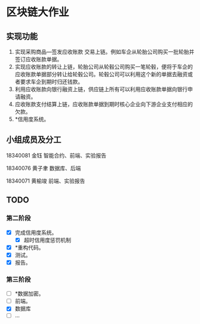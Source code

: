 # 区块链大作业
## 实现功能
1. 实现采购商品—签发应收账款 交易上链。例如车企从轮胎公司购买一批轮胎并签订应收账款单据。
2. 实现应收账款的转让上链，轮胎公司从轮毂公司购买一笔轮毂，便将于车企的应收账款单据部分转让给轮毂公司。轮毂公司可以利用这个新的单据去融资或者要求车企到期时归还钱款。
3. 利用应收账款向银行融资上链，供应链上所有可以利用应收账款单据向银行申请融资。
4. 应收账款支付结算上链，应收账款单据到期时核心企业向下游企业支付相应的欠款。
5. *信用度系统。

## 小组成员及分工

18340081 金钰 智能合约、前端、实验报告

18340076 黄子聿 数据库、后端

18340071 黄榆竣 前端、实验报告

## TODO
### 第二阶段
- [x] 完成信用度系统。
    - [x] 超时信用度惩罚机制
- [x] *重构代码。
- [x] 测试。
- [x] 报告。

### 第三阶段
- [ ] *数据加密。
- [ ] 前端。
- [x] 数据库
- [ ] ...